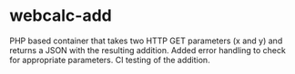 # webcalc-add 
PHP based container that takes two HTTP GET parameters (x and y) 
and returns a JSON with the resulting addition.
Added error handling to check for appropriate parameters. 
CI testing of the addition.
